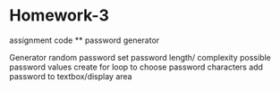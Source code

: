 # Homework-3
assignment code 
** password generator 


 Generator random password
 set password length/ complexity
possible password values
create for loop to choose password characters
add password to textbox/display area

